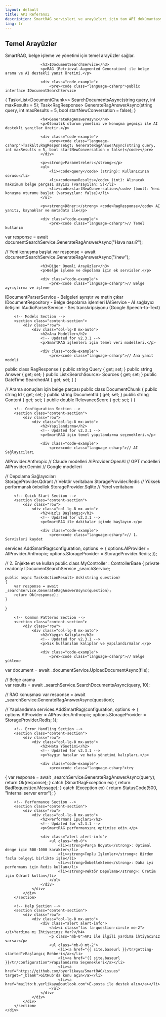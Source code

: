 ```yaml
---
layout: default
title: API Referansı
description: SmartRAG servisleri ve arayüzleri için tam API dokümantasyonu
lang: tr
---
```


<div class="page-content">
    <div class="container">
        <!-- Core Interfaces Section -->
        <section class="content-section">
            <div class="row">
                <div class="col-lg-8 mx-auto">
                    <h2>Temel Arayüzler</h2>
                    <!-- Updated for v2.3.1 -->
                    <p>SmartRAG, belge işleme ve yönetimi için temel arayüzler sağlar.</p>
                    
                    <h3>IDocumentSearchService</h3>
                    <p>RAG (Retrieval-Augmented Generation) ile belge arama ve AI destekli yanıt üretimi.</p>
                    
                    <div class="code-example">
                        <pre><code class="language-csharp">public interface IDocumentSearchService
{
    Task&lt;List&lt;DocumentChunk&gt;&gt; SearchDocumentsAsync(string query, int maxResults = 5);
    Task&lt;RagResponse&gt; GenerateRagAnswerAsync(string query, int maxResults = 5, bool startNewConversation = false);
}</code></pre>
                    </div>

                    <h4>GenerateRagAnswerAsync</h4>
                    <p>Otomatik oturum yönetimi ve konuşma geçmişi ile AI destekli yanıtlar üretir.</p>
                    
                    <div class="code-example">
                        <pre><code class="language-csharp">Task&lt;RagResponse&gt; GenerateRagAnswerAsync(string query, int maxResults = 5, bool startNewConversation = false)</code></pre>
                    </div>
                    
                    <p><strong>Parametreler:</strong></p>
                    <ul>
                        <li><code>query</code> (string): Kullanıcının sorusu</li>
                        <li><code>maxResults</code> (int): Alınacak maksimum belge parçası sayısı (varsayılan: 5)</li>
                        <li><code>startNewConversation</code> (bool): Yeni konuşma oturumu başlat (varsayılan: false)</li>
                    </ul>
                    
                    <p><strong>Döner:</strong> <code>RagResponse</code> AI yanıtı, kaynaklar ve metadata ile</p>
                    
                    <div class="code-example">
                        <pre><code class="language-csharp">// Temel kullanım
var response = await documentSearchService.GenerateRagAnswerAsync("Hava nasıl?");

// Yeni konuşma başlat
var response = await documentSearchService.GenerateRagAnswerAsync("/new");</code></pre>
                    </div>

                    <h3>Diğer Önemli Arayüzler</h3>
                    <p>Belge işleme ve depolama için ek servisler.</p>
                    
                    <div class="code-example">
                        <pre><code class="language-csharp">// Belge ayrıştırma ve işleme
IDocumentParserService - Belgeleri ayrıştır ve metin çıkar
IDocumentRepository - Belge depolama işlemleri
IAIService - AI sağlayıcı iletişimi
IAudioParserService - Ses transkripsiyonu (Google Speech-to-Text)</code></pre>
                    </div>
                </div>
            </div>
        </section>

        <!-- Models Section -->
        <section class="content-section">
            <div class="row">
                <div class="col-lg-8 mx-auto">
                    <h2>Ana Modeller</h2>
                    <!-- Updated for v2.3.1 -->
                    <p>SmartRAG işlemleri için temel veri modelleri.</p>
                    
                    <div class="code-example">
                        <pre><code class="language-csharp">// Ana yanıt modeli
public class RagResponse
{
    public string Query { get; set; }
    public string Answer { get; set; }
    public List&lt;SearchSource&gt; Sources { get; set; }
    public DateTime SearchedAt { get; set; }
}

// Arama sonuçları için belge parçası
public class DocumentChunk
{
    public string Id { get; set; }
    public string DocumentId { get; set; }
    public string Content { get; set; }
    public double RelevanceScore { get; set; }
}</code></pre>
                    </div>
                </div>
            </div>
        </section>

        <!-- Configuration Section -->
        <section class="content-section">
            <div class="row">
                <div class="col-lg-8 mx-auto">
                    <h2>Yapılandırma</h2>
                    <!-- Updated for v2.3.1 -->
                    <p>SmartRAG için temel yapılandırma seçenekleri.</p>
                    
                    <div class="code-example">
                        <pre><code class="language-csharp">// AI Sağlayıcıları
AIProvider.Anthropic    // Claude modelleri
AIProvider.OpenAI       // GPT modelleri
AIProvider.Gemini       // Google modelleri

// Depolama Sağlayıcıları  
StorageProvider.Qdrant  // Vektör veritabanı
StorageProvider.Redis   // Yüksek performanslı önbellek
StorageProvider.Sqlite  // Yerel veritabanı</code></pre>
                    </div>
                </div>
            </div>
        </section>

        <!-- Quick Start Section -->
        <section class="content-section">
            <div class="row">
                <div class="col-lg-8 mx-auto">
                    <h2>Hızlı Başlangıç</h2>
                    <!-- Updated for v2.3.1 -->
                    <p>SmartRAG ile dakikalar içinde başlayın.</p>
                    
                    <div class="code-example">
                        <pre><code class="language-csharp">// 1. Servisleri kaydet
services.AddSmartRag(configuration, options =>
{
    options.AIProvider = AIProvider.Anthropic;
    options.StorageProvider = StorageProvider.Redis;
});

// 2. Enjekte et ve kullan
public class MyController : ControllerBase
{
    private readonly IDocumentSearchService _searchService;
    
    public async Task<ActionResult> Ask(string question)
    {
        var response = await _searchService.GenerateRagAnswerAsync(question);
        return Ok(response);
    }
}</code></pre>
                    </div>
                </div>
            </div>
        </section>

        <!-- Common Patterns Section -->
        <section class="content-section">
            <div class="row">
                <div class="col-lg-8 mx-auto">
                    <h2>Yaygın Kalıplar</h2>
                    <!-- Updated for v2.3.1 -->
                    <p>Sık kullanılan kalıplar ve yapılandırmalar.</p>
                    
                    <div class="code-example">
                        <pre><code class="language-csharp">// Belge yükleme
var document = await _documentService.UploadDocumentAsync(file);

// Belge arama  
var results = await _searchService.SearchDocumentsAsync(query, 10);

// RAG konuşması
var response = await _searchService.GenerateRagAnswerAsync(question);

// Yapılandırma
services.AddSmartRag(configuration, options =>
{
    options.AIProvider = AIProvider.Anthropic;
    options.StorageProvider = StorageProvider.Redis;
});</code></pre>
                    </div>
                </div>
            </div>
        </section>

        <!-- Error Handling Section -->
        <section class="content-section">
            <div class="row">
                <div class="col-lg-8 mx-auto">
                    <h2>Hata Yönetimi</h2>
                    <!-- Updated for v2.3.1 -->
                    <p>Yaygın hatalar ve hata yönetimi kalıpları.</p>
                    
                    <div class="code-example">
                        <pre><code class="language-csharp">try
{
    var response = await _searchService.GenerateRagAnswerAsync(query);
    return Ok(response);
}
catch (SmartRagException ex)
{
    return BadRequest(ex.Message);
}
catch (Exception ex)
{
    return StatusCode(500, "Internal server error");
}</code></pre>
                    </div>
                </div>
            </div>
        </section>

        <!-- Performance Section -->
        <section class="content-section">
            <div class="row">
                <div class="col-lg-8 mx-auto">
                    <h2>Performans İpuçları</h2>
                    <!-- Updated for v2.3.1 -->
                    <p>SmartRAG performansını optimize edin.</p>
                    
                    <div class="alert alert-info">
                        <ul class="mb-0">
                            <li><strong>Parça Boyutu</strong>: Optimal denge için 500-1000 karakter</li>
                            <li><strong>Toplu İşlemler</strong>: Birden fazla belgeyi birlikte işle</li>
                            <li><strong>Önbellekleme</strong>: Daha iyi performans için Redis kullan</li>
                            <li><strong>Vektör Depolama</strong>: Üretim için Qdrant kullan</li>
                        </ul>
                    </div>
                </div>
            </div>
        </section>

        <!-- Help Section -->
        <section class="content-section">
            <div class="row">
                <div class="col-lg-8 mx-auto">
                    <div class="alert alert-info">
                        <h4><i class="fas fa-question-circle me-2"></i>Yardıma mı İhtiyacınız Var?</h4>
                        <p class="mb-0">API ile ilgili yardıma ihtiyacınız varsa:</p>
                        <ul class="mb-0 mt-2">
                            <li><a href="{{ site.baseurl }}/tr/getting-started">Başlangıç Rehberi</a></li>
                            <li><a href="{{ site.baseurl }}/tr/configuration">Yapılandırma Seçenekleri</a></li>
                            <li><a href="https://github.com/byerlikaya/SmartRAG/issues" target="_blank">GitHub'da konu açın</a></li>
                            <li><a href="mailto:b.yerlikaya@outlook.com">E-posta ile destek alın</a></li>
                        </ul>
                    </div>
                </div>
            </div>
        </section>
    </div>
</div>